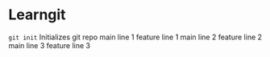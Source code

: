 # Learngit

`git init` Initializes git repo
main line 1
feature line 1
main line 2
feature line 2
main line 3
feature line 3
